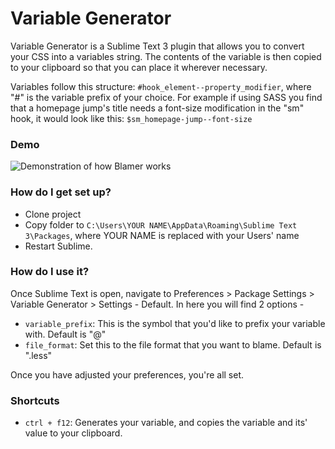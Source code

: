 # Variable Generator #

Variable Generator is a Sublime Text 3 plugin that allows you to convert your CSS into a variables string. The contents of the variable is then copied to your clipboard so that you can place it wherever necessary.

Variables follow this structure: `#hook_element--property_modifier`, where "#" is the variable prefix of your choice. For example if using SASS you find that a homepage jump's title needs a font-size modification in the "sm" hook, it would look like this: `$sm_homepage-jump--font-size`

### Demo ###

![Demonstration of how Blamer works](http://www.beaugust.co.uk/img/demos/var-gen.gif)

### How do I get set up? ###

* Clone project 
* Copy folder to `C:\Users\YOUR NAME\AppData\Roaming\Sublime Text 3\Packages`, where YOUR NAME is replaced with your Users' name
* Restart Sublime.

### How do I use it? ###

Once Sublime Text is open, navigate to Preferences > Package Settings > Variable Generator > Settings - Default. In here you will find 2 options -

* `variable_prefix`: This is the symbol that you'd like to prefix your variable with. Default is "@"
* `file_format`: Set this to the file format that you want to blame. Default is ".less"

Once you have adjusted your preferences, you're all set.

### Shortcuts ###

* `ctrl + f12`: Generates your variable, and copies the variable and its' value to your clipboard.